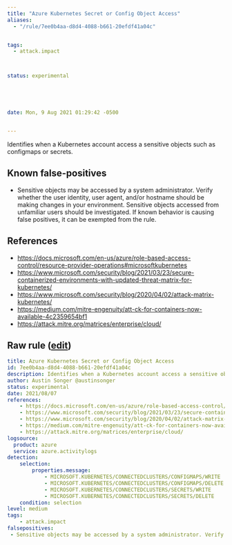 ```yaml
---
title: "Azure Kubernetes Secret or Config Object Access"
aliases:
  - "/rule/7ee0b4aa-d8d4-4088-b661-20efdf41a04c"


tags:
  - attack.impact



status: experimental





date: Mon, 9 Aug 2021 01:29:42 -0500


---
```


Identifies when a Kubernetes account access a sensitive objects such as configmaps or secrets.

<!--more-->


## Known false-positives

* Sensitive objects may be accessed by a system administrator. Verify whether the user identity, user agent, and/or hostname should be making changes in your environment. Sensitive objects accessed from unfamiliar users should be investigated. If known behavior is causing false positives, it can be exempted from the rule.



## References

* https://docs.microsoft.com/en-us/azure/role-based-access-control/resource-provider-operations#microsoftkubernetes
* https://www.microsoft.com/security/blog/2021/03/23/secure-containerized-environments-with-updated-threat-matrix-for-kubernetes/
* https://www.microsoft.com/security/blog/2020/04/02/attack-matrix-kubernetes/
* https://medium.com/mitre-engenuity/att-ck-for-containers-now-available-4c2359654bf1
* https://attack.mitre.org/matrices/enterprise/cloud/


## Raw rule ([edit](https://github.com/SigmaHQ/sigma/edit/master/rules/cloud/azure/azure_kubernetes_secret_or_config_object_access.yml))
```yaml
title: Azure Kubernetes Secret or Config Object Access
id: 7ee0b4aa-d8d4-4088-b661-20efdf41a04c
description: Identifies when a Kubernetes account access a sensitive objects such as configmaps or secrets.
author: Austin Songer @austinsonger
status: experimental
date: 2021/08/07
references:
    - https://docs.microsoft.com/en-us/azure/role-based-access-control/resource-provider-operations#microsoftkubernetes
    - https://www.microsoft.com/security/blog/2021/03/23/secure-containerized-environments-with-updated-threat-matrix-for-kubernetes/
    - https://www.microsoft.com/security/blog/2020/04/02/attack-matrix-kubernetes/
    - https://medium.com/mitre-engenuity/att-ck-for-containers-now-available-4c2359654bf1
    - https://attack.mitre.org/matrices/enterprise/cloud/
logsource:
  product: azure
  service: azure.activitylogs
detection:
    selection:
        properties.message: 
            - MICROSOFT.KUBERNETES/CONNECTEDCLUSTERS/CONFIGMAPS/WRITE 
            - MICROSOFT.KUBERNETES/CONNECTEDCLUSTERS/CONFIGMAPS/DELETE
            - MICROSOFT.KUBERNETES/CONNECTEDCLUSTERS/SECRETS/WRITE
            - MICROSOFT.KUBERNETES/CONNECTEDCLUSTERS/SECRETS/DELETE
    condition: selection
level: medium
tags:
    - attack.impact
falsepositives:
 - Sensitive objects may be accessed by a system administrator. Verify whether the user identity, user agent, and/or hostname should be making changes in your environment. Sensitive objects accessed from unfamiliar users should be investigated. If known behavior is causing false positives, it can be exempted from the rule.

```

